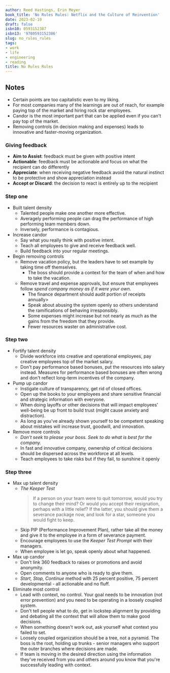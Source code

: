 ```yaml
---
author: Reed Hastings, Erin Meyer
book_title: 'No Rules Rules: Netflix and the Culture of Reinvention'
date: 2023-02-19
draft: false
isbn10: 0593152387
isbn13: '9780593152386'
slug: no_rules_rules
tags:
- work
- life
- engineering
- reading
title: No Rules Rules
---
```


## Notes

* Certain points are too capitalistic even to my liking.
* For most companies many of the learnings are out of reach, for example paying top of the market and hiring rock star employees.
* Candor is the most important part that can be applied even if you can't pay top of the market.
* Removing controls (in decision making and expenses) leads to innovative and faster-moving organization.

### Giving feedback

* **Aim to Assist**: feedback must be given with positive intent
* **Actionable**: feedback must be actionable and focus on what the recipient can do differently
* **Appreciate**: when receiving negative feedback avoid the natural instinct to be protective and show appreciation instead
* **Accept or Discard**: the decision to react is entirely up to the recipient

### Step one

* Built talent density
  * Talented people make one another more effective.
  * Averagely performing people can drag the performance of high performing team members down.
  * Inversely, performance is contagious.
* Increase candor
  * Say what you really think with positive intent.
  * Teach all employees to give and receive feedback well.
  * Build feedback into your regular meetings.
* Begin removing controls
  * Remove vacation policy, but the leaders have to set example by taking time off themselves.
    * The boss should provide a context for the team of when and how to take the vacation.
  * Remove travel and expense approvals, but ensure that employees follow _spend company money as if it were your own_.
    * The finance department should audit portion of receipts annually>
    * Speak about abusing the system openly so others understand the ramifications of behaving irresponsibly.
    * Some expenses might increase but not nearly as much as the gains from the freedom that they provide.
    * Fewer resources waster on administrative cost.

### Step two

* Fortify talent density
  * Divide workforce into creative and operational employees, pay creative employees top of the market salary.
  * Don't pay performance based bonuses, put the resources into salary instead.
    Measures for performance based bonuses are often wrong and don't reflect long-term incentives of the company.
* Pump up candor
  * Instigate culture of transparency, get rid of closed offices.
  * Open up the books to your employees and share sensitive financial and strategic information with everyone.
  * When doing layoffs or other decisions that will impact employees' well-being be up front to build trust (might cause anxiety and distraction).
  * As long as you've already shown yourself to be competent speaking about mistakes will increase trust, goodwill, and innovation.
* Remove more controls
  * _Don't seek to please your boss. Seek to do what is best for the company._
  * In fast and innovative company, ownership of critical decisions should be dispersed across the workforce at all levels.
  * Teach employees to take risks but if they fail, to sunshine it openly

### Step three

* Max up talent density
  * _The Keeper Test_
    > If a person on your team were to quit tomorrow, would you try to change their mind?
    > Or would you accept their resignation, perhaps with a little relief?
    > If the latter, you should give them a severance package now, and look for a star, someone you would fight to keep.
  * Skip PIP (Performance Improvement Plan), rather take all the money and give it to the employee in a form of severance payment.
  * Encourage employees to use the _Keeper Test Prompt_ with their managers.
  * When employee is let go, speak openly about what happened.
* Max up candor
  * Don't link 360 feedback to raises or promotions and avoid anonymity.
  * Open comments to anyone who is ready to give them.
  * _Start, Stop, Continue_ method with 25 percent positive, 75 percent developmental - all actionable and no fluff.
* Eliminate most control
  * Lead with context, no control. Your goal needs to be innovation (not error prevention) and you need to be operating in a loosely coupled system.
  * Don't tell people what to do, get in lockstep alignment by providing and debating all the context that will allow them to make good decisions.
  * When something doesn't work out, ask yourself what context you failed to set.
  * Loosely coupled organization should be a tree, not a pyramid. The boss is the root, holding up trunks - senior managers who support the outer branches where decisions are made.
  * If team is moving in the desired direction using the information they've received from you and others around you know that you're successfully leading with context.
  
